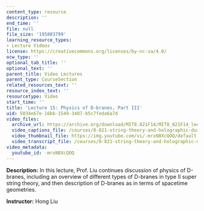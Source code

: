 ```yaml
---
content_type: resource
description: ''
end_time: ''
file: null
file_size: '195803799'
learning_resource_types:
- Lecture Videos
license: https://creativecommons.org/licenses/by-nc-sa/4.0/
ocw_type: ''
optional_tab_title: ''
optional_text: ''
parent_title: Video Lectures
parent_type: CourseSection
related_resources_text: ''
resource_index_text: ''
resourcetype: Video
start_time: ''
title: 'Lecture 15: Physics of D-branes, Part III'
uid: 5034e67e-16bb-1549-3407-b5c7feda6a7d
video_files:
  archive_url: https://archive.org/download/MIT8.821F14/MIT8_821F14_lec15_300k.mp4
  video_captions_file: /courses/8-821-string-theory-and-holographic-duality-fall-2014/c898a5a2d5315bd3af5eadd5c017eeed_-mrxN8XcQOQ.vtt
  video_thumbnail_file: https://img.youtube.com/vi/-mrxN8XcQOQ/default.jpg
  video_transcript_file: /courses/8-821-string-theory-and-holographic-duality-fall-2014/90503e88063729b53fd99ab12a424d7b_-mrxN8XcQOQ.pdf
video_metadata:
  youtube_id: -mrxN8XcQOQ
---
```


**Description:** In this lecture, Prof. Liu continues discussion of physics of D-branes, including an overview of different types of D-branes in type II super string theory, and then description of D-branes as in terms of spacetime geometries.

**Instructor:** Hong Liu

